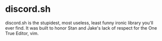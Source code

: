 # discord.sh
discord.sh is the stupidest, most useless, least funny ironic library you'll ever find. It was built to honor Stan and Jake's lack of respect for the One True Editor, vim.
